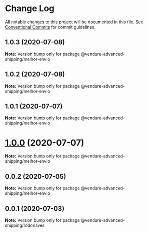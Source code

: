 # Change Log

All notable changes to this project will be documented in this file.
See [Conventional Commits](https://conventionalcommits.org) for commit guidelines.

## 1.0.3 (2020-07-08)

**Note:** Version bump only for package @vendure-advanced-shipping/melhor-envio





## 1.0.2 (2020-07-08)

**Note:** Version bump only for package @vendure-advanced-shipping/melhor-envio





## 1.0.1 (2020-07-07)

**Note:** Version bump only for package @vendure-advanced-shipping/melhor-envio





# [1.0.0](https://github.com/jonyw4/vendure-advanced-shipping/compare/v0.0.2...v1.0.0) (2020-07-07)

**Note:** Version bump only for package @vendure-advanced-shipping/melhor-envio





## 0.0.2 (2020-07-05)

**Note:** Version bump only for package @vendure-advanced-shipping/melhor-envio





## 0.0.1 (2020-07-03)

**Note:** Version bump only for package @vendure-advanced-shipping/rodonaves
